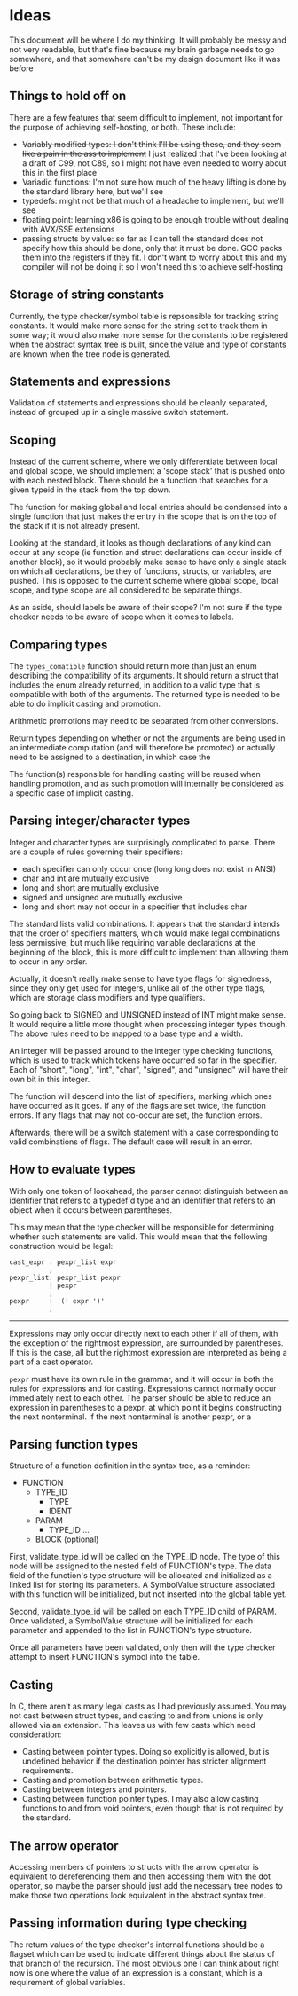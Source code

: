 # Ideas
This document will be where I do my thinking. It will probably be messy and not
very readable, but that's fine because my brain garbage needs to go somewhere,
and that somewhere can't be my design document like it was before

## Things to hold off on
There are a few features that seem difficult to implement, not important for the
purpose of achieving self-hosting, or both. These include:
- ~~Variably modified types: I don't think I'll be using these, and they seem
  like a pain in the ass to implement~~ I just realized that I've been looking
  at a draft of C99, not C89, so I might not have even needed to worry about
  this in the first place
- Variadic functions: I'm not sure how much of the heavy lifting is done by the
  standard library here, but we'll see
- typedefs: might not be that much of a headache to implement, but we'll see
- floating point: learning x86 is going to be enough trouble without dealing
  with AVX/SSE extensions
- passing structs by value: so far as I can tell the standard does not specify
  how this should be done, only that it must be done. GCC packs them into the
  registers if they fit. I don't want to worry about this and my compiler will
  not be doing it so I won't need this to achieve self-hosting

## Storage of string constants
Currently, the type checker/symbol table is repsonsible for tracking string
constants. It would make more sense for the string set to track them in some
way; it would also make more sense for the constants to be registered when the
abstract syntax tree is built, since the value and type of constants are known
when the tree node is generated.

## Statements and expressions
Validation of statements and expressions should be cleanly separated, instead
of grouped up in a single massive switch statement.

## Scoping
Instead of the current scheme, where we only differentiate between local and
global scope, we should implement a 'scope stack' that is pushed onto with
each nested block. There should be a function that searches for a given typeid
in the stack from the top down.

The function for making global and local entries should be condensed into a
single function that just makes the entry in the scope that is on the top of the
stack if it is not already present.

Looking at the standard, it looks as though declarations of any kind can occur
at any scope (ie function and struct declarations can occur inside of another
block), so it would probably make sense to have only a single stack on which
all declarations, be they of functions, structs, or variables, are pushed. This
is opposed to the current scheme where global scope, local scope, and type scope
are all considered to be separate things.

As an aside, should labels be aware of their scope? I'm not sure if the type
checker needs to be aware of scope when it comes to labels.

## Comparing types
The `types_comatible` function should return more than just an enum describing
the compatibility of its arguments. It should return a struct that includes the
enum already returned, in addition to a valid type that is compatible with both
of the arguments. The returned type is needed to be able to do implicit casting
and promotion.

Arithmetic promotions may need to be separated from other conversions.

Return types depending on whether or not the arguments are being used in an
intermediate computation (and will therefore be promoted) or actually need to be
assigned to a destination, in which case the 

The function(s) responsible for handling casting will be reused when handling
promotion, and as such promotion will internally be considered as a specific
case of implicit casting.

## Parsing integer/character types
Integer and character types are surprisingly complicated to parse.
There are a couple of rules governing their specifiers:
- each specifier can only occur once (long long does not exist in ANSI)
- char and int are mutually exclusive
- long and short are mutually exclusive
- signed and unsigned are mutually exclusive
- long and short may not occur in a specifier that includes char

The standard lists valid combinations. It appears that the standard intends
that the order of specifiers matters, which would make legal combinations
less permissive, but much like requiring variable declarations at the beginning
of the block, this is more difficult to implement than allowing them to occur in
any order.

Actually, it doesn't really make sense to have type flags for signedness, since
they only get used for integers, unlike all of the other type flags, which are
storage class modifiers and type qualifiers.

So going back to SIGNED and UNSIGNED instead of INT might make sense. It would
require a little more thought when processing integer types though. The above
rules need to be mapped to a base type and a width.

An integer will be passed around to the integer type checking functions, which
is used to track which tokens have occurred so far in the specifier. Each of
"short", "long", "int", "char", "signed", and "unsigned" will have their own
bit in this integer.

The function will descend into the list of specifiers, marking which ones have
occurred as it goes. If any of the flags are set twice, the function errors. If
any flags that may not co-occur are set, the function errors.

Afterwards, there will be a switch statement with a case corresponding to valid
combinations of flags. The default case will result in an error.

## How to evaluate types
With only one token of lookahead, the parser cannot distinguish between an
identifier that refers to a typedef'd type and an identifier that refers to an
object when it occurs between parentheses.

This may mean that the type checker will be responsible for determining whether
such statements are valid. This would mean that the following construction would
be legal:
```
cast_expr : pexpr_list expr
          ;
pexpr_list: pexpr_list pexpr
          | pexpr
          ;
pexpr     : '(' expr ')'
          ;
```

----------------------------------------------------------------
Expressions may only occur directly next to each other if all of them,
with the exception of the rightmost expression, are surrounded by parentheses.
If this is the case, all but the rightmost expression are interpreted as being
a part of a cast operator.

`pexpr` must have its own rule in the grammar, and it will occur in both the
rules for expressions and for casting. Expressions cannot normally occur
immediately next to each other. The parser should be able to reduce an expression
in parentheses to a pexpr, at which point it begins constructing the next
nonterminal. If the next nonterminal is another pexpr, or a 

## Parsing function types
Structure of a function definition in the syntax tree, as a reminder:
- FUNCTION
  - TYPE_ID
    - TYPE
    - IDENT
  - PARAM
    - TYPE_ID ...
  - BLOCK (optional)

First, validate_type_id will be called on the TYPE_ID node. The type of this
node will be assigned to the nested field of FUNCTION's type. The data field
of the function's type structure will be allocated and initialized as a linked
list for storing its parameters. A SymbolValue structure associated with this
function will be initialized, but not inserted into the global table yet. 

Second, validate_type_id will be called on each TYPE_ID child of PARAM. Once
validated, a SymbolValue structure will be initialized for each parameter and
appended to the list in FUNCTION's type structure.

Once all parameters have been validated, only then will the type checker attempt
to insert FUNCTION's symbol into the table.

## Casting
In C, there aren't as many legal casts as I had previously assumed. You may not
cast between struct types, and casting to and from unions is only allowed via an
extension. This leaves us with few casts which need consideration:
- Casting between pointer types. Doing so explicitly is allowed, but is
  undefined behavior if the destination pointer has stricter alignment
  requirements.
- Casting and promotion between arithmetic types.
- Casting between integers and pointers.
- Casting between function pointer types. I may also allow casting functions to
  and from void pointers, even though that is not required by the standard.

## The arrow operator
Accessing members of pointers to structs with the arrow operator is equivalent
to dereferencing them and then accessing them with the dot operator, so maybe
the parser should just add the necessary tree nodes to make those two operations
look equivalent in the abstract syntax tree.

## Passing information during type checking
The return values of the type checker's internal functions should be a flagset
which can be used to indicate different things about the status of that branch
of the recursion. The most obvious one I can think about right now is one where
the value of an expression is a constant, which is a requirement of global
variables.
